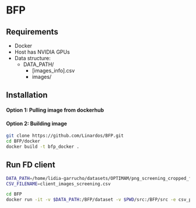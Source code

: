 
# BFP

## Requirements
- Docker
- Host has NVIDIA GPUs
- Data structure:
	- DATA_PATH/
		- [images_info].csv
		- images/

## Installation

#### Option 1: Pulling image from dockerhub

#### Option 2: Building image
```bash
git clone https://github.com/Linardos/BFP.git
cd BFP/docker
docker build -t bfp_docker .
```
 


## Run FD client

```bash
DATA_PATH=/home/lidia-garrucho/datasets/OPTIMAM/png_screening_cropped_fixed
CSV_FILENAME=client_images_screening.csv

cd BFP
docker run -it -v $DATA_PATH:/BFP/dataset -v $PWD/src:/BFP/src -e csv_path=/BFP/dataset/$CSV_FILENAME -e dataset_path=/BFP/dataset/images -e server=84.88.186.195:8080 bfp_docker
```

